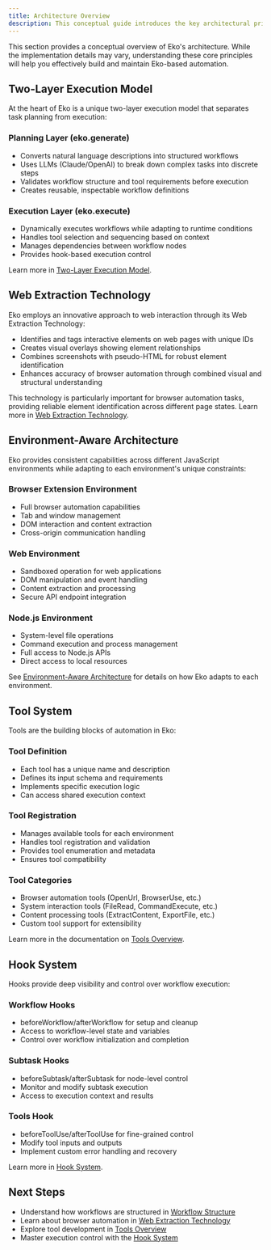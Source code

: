 ```yaml
---
title: Architecture Overview
description: This conceptual guide introduces the key architectural principles and design patterns that power Eko's natural language automation capabilities.
---
```


This section provides a conceptual overview of Eko's architecture. While the implementation details may vary, understanding these core principles will help you effectively build and maintain Eko-based automation.

## Two-Layer Execution Model

At the heart of Eko is a unique two-layer execution model that separates task planning from execution:

### Planning Layer (eko.generate)

- Converts natural language descriptions into structured workflows
- Uses LLMs (Claude/OpenAI) to break down complex tasks into discrete steps
- Validates workflow structure and tool requirements before execution
- Creates reusable, inspectable workflow definitions

### Execution Layer (eko.execute)

- Dynamically executes workflows while adapting to runtime conditions
- Handles tool selection and sequencing based on context
- Manages dependencies between workflow nodes
- Provides hook-based execution control

Learn more in [Two-Layer Execution Model](/docs/architecture/execution-model).

## Web Extraction Technology

Eko employs an innovative approach to web interaction through its Web Extraction Technology:

- Identifies and tags interactive elements on web pages with unique IDs
- Creates visual overlays showing element relationships
- Combines screenshots with pseudo-HTML for robust element identification
- Enhances accuracy of browser automation through combined visual and structural understanding

This technology is particularly important for browser automation tasks, providing reliable element identification across different page states. Learn more in [Web Extraction Technology](/docs/architecture/web-extraction).

## Environment-Aware Architecture

Eko provides consistent capabilities across different JavaScript environments while adapting to each environment's unique constraints:

### Browser Extension Environment

- Full browser automation capabilities
- Tab and window management
- DOM interaction and content extraction
- Cross-origin communication handling

### Web Environment

- Sandboxed operation for web applications
- DOM manipulation and event handling
- Content extraction and processing
- Secure API endpoint integration

### Node.js Environment

- System-level file operations
- Command execution and process management
- Full access to Node.js APIs
- Direct access to local resources

See [Environment-Aware Architecture](/docs/architecture/env-architecture) for details on how Eko adapts to each environment.

## Tool System

Tools are the building blocks of automation in Eko:

### Tool Definition

- Each tool has a unique name and description
- Defines its input schema and requirements
- Implements specific execution logic
- Can access shared execution context

### Tool Registration

- Manages available tools for each environment
- Handles tool registration and validation
- Provides tool enumeration and metadata
- Ensures tool compatibility

### Tool Categories

- Browser automation tools (OpenUrl, BrowserUse, etc.)
- System interaction tools (FileRead, CommandExecute, etc.)
- Content processing tools (ExtractContent, ExportFile, etc.)
- Custom tool support for extensibility

Learn more in the documentation on [Tools Overview](/docs/tools/overview).

## Hook System

Hooks provide deep visibility and control over workflow execution:

### Workflow Hooks

- beforeWorkflow/afterWorkflow for setup and cleanup
- Access to workflow-level state and variables
- Control over workflow initialization and completion

### Subtask Hooks

- beforeSubtask/afterSubtask for node-level control
- Monitor and modify subtask execution
- Access to execution context and results

### Tools Hook

- beforeToolUse/afterToolUse for fine-grained control
- Modify tool inputs and outputs
- Implement custom error handling and recovery

Learn more in [Hook System](/docs/architecture/hook-system).

## Next Steps

- Understand how workflows are structured in [Workflow Structure](/docs/architecture/workflow)
- Learn about browser automation in [Web Extraction Technology](/docs/architecture/web-extraction)
- Explore tool development in [Tools Overview](/docs/tools/overview)
- Master execution control with the [Hook System](/docs/architecture/hook-system)
